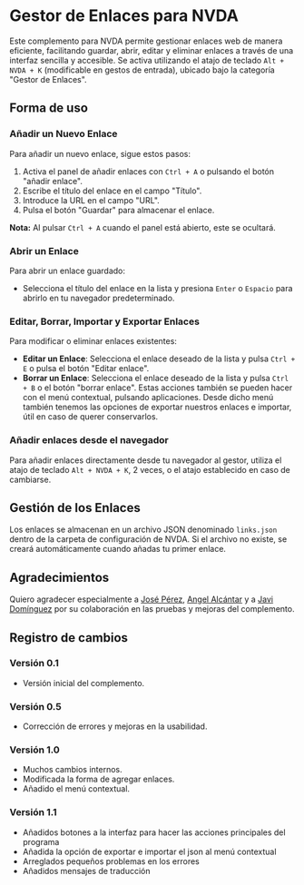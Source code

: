 # Gestor de Enlaces para NVDA

Este complemento para NVDA permite gestionar enlaces web de manera eficiente, facilitando guardar, abrir, editar y eliminar enlaces a través de una interfaz sencilla y accesible. Se activa utilizando el atajo de teclado `Alt + NVDA + K` (modificable en gestos de entrada), ubicado bajo la categoría "Gestor de Enlaces".

## Forma de uso

### Añadir un Nuevo Enlace

Para añadir un nuevo enlace, sigue estos pasos:

1. Activa el panel de añadir enlaces con `Ctrl + A` o pulsando el botón "añadir enlace".
2. Escribe el título del enlace en el campo "Título".
3. Introduce la URL en el campo "URL".
4. Pulsa el botón "Guardar" para almacenar el enlace.

**Nota:** Al pulsar `Ctrl + A` cuando el panel está abierto, este se ocultará.

### Abrir un Enlace

Para abrir un enlace guardado:

- Selecciona el título del enlace en la lista y presiona `Enter` o `Espacio` para abrirlo en tu navegador predeterminado.

### Editar, Borrar, Importar y Exportar Enlaces

Para modificar o eliminar enlaces existentes:

- **Editar un Enlace**: Selecciona el enlace deseado de la lista y pulsa `Ctrl + E` o pulsa el botón "Editar enlace".
- **Borrar un Enlace**: Selecciona el enlace deseado de la lista y pulsa `Ctrl + B` o el botón "borrar enlace".
Estas acciones también se pueden hacer con el menú contextual, pulsando aplicaciones. Desde dicho menú también tenemos las opciones de exportar nuestros enlaces e importar, útil en caso de querer conservarlos.

### Añadir enlaces desde el navegador

Para añadir enlaces directamente desde tu navegador al gestor, utiliza el atajo de teclado `Alt + NVDA + K`, 2 veces, o el atajo establecido en caso de cambiarse.

## Gestión de los Enlaces

Los enlaces se almacenan en un archivo JSON denominado `links.json` dentro de la carpeta de configuración de NVDA. Si el archivo no existe, se creará automáticamente cuando añadas tu primer enlace.

## Agradecimientos

Quiero agradecer especialmente a [José Pérez](https://github.com/JosePerezHuanca), [Angel Alcántar](https://github.com/rayo-alcantar) y a [Javi Domínguez](https://github.com/javidominguez) por su colaboración en las pruebas y mejoras del complemento.

## Registro de cambios

### Versión 0.1

- Versión inicial del complemento.

### Versión 0.5

- Corrección de errores y mejoras en la usabilidad.

### Versión 1.0

- Muchos cambios internos.
- Modificada la forma de agregar enlaces.
- Añadido el menú contextual.

### Versión 1.1
- Añadidos botones a la interfaz para hacer las acciones principales del programa
- Añadida la opción de exportar e importar el json al menú contextual
- Arreglados pequeños problemas  en los errores
- Añadidos  mensajes de traducción

